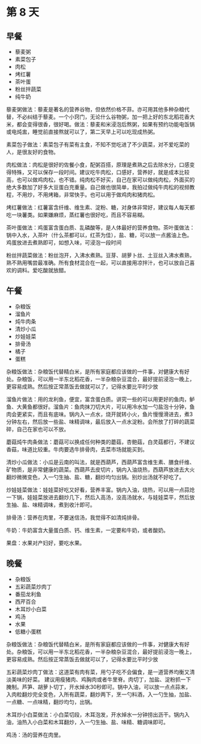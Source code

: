 # 第 8 天


## 早餐

* 藜麦粥
* 素菜包子
* 肉松
* 烤红薯
* 茶叶蛋
* 粉丝拌蔬菜
* 纯牛奶	

藜麦粥做法：藜麦是著名的营养谷物，但依然价格不菲。亦可用其他多种杂粮代替，不必纠结于藜麦。一个小窍门，无论什么谷物粥，加一把上好的东北稻花香大米，都会变得很香，很好喝。做法：藜麦和米浸泡后熬粥，如果有预约功能电饭锅或电炖盅，睡觉前直接熬就可以了，第二天早上可以吃现成热粥。

素菜包子做法：素菜包子有菜有主食，不知不觉吃进了不少蔬菜，对不爱吃菜的人，是很友好的食物。

肉松做法：肉松是很好的佐餐小食，配粥百搭，原理是煮熟之后去除水分，口感变得特殊，又可以保存一段时间。建议吃牛肉松，口感好，营养好，就是成本比较高，也可以做鸡肉松，也不错。纯肉松不好买，自己在家可以做纯肉松，外面买的绝大多数加了好多大豆蛋白充重量。自己做也很简单，我拍过做纯牛肉松的视频教程，不用炒，不用烤箱，非常快手。也可以用于做鸡肉和猪肉松。

烤红薯做法：红薯富含纤维、维生素、淀粉、糖，对身体非常好，建议每人每天都吃一块薯类。如果嫌麻烦，蒸红薯也很好吃，而且不容易糊。

茶叶蛋做法：鸡蛋富含蛋白质、乱磷酸等，是人体最好的营养食物。茶叶蛋做法：锅中入水，入茶叶（什么茶都可以，红茶为佳），盐、糖，可以放一点酱油上色。鸡蛋放进去煮熟即可，如想入味，可浸泡一段时间

粉丝拌蔬菜做法：粉丝泡开，入沸水煮熟。豆芽、胡萝卜丝、土豆丝入沸水煮熟，熟不熟用嘴尝最准确。所有食材混合在一起，可以直接用凉拌汁，也可以放自己喜欢的调料。爱吃酸就放醋。	

## 午餐

* 杂粮饭
* 溜鱼片
* 炖牛肉条
* 清炒小瓜
* 炒娃娃菜
* 排骨汤
* 橘子
* 蛋糕	


杂粮饭做法：杂粮饭代替精白米，是所有家庭都应该做的一件事，对健康大有好处。杂粮饭，可以用一半东北稻花香，一半杂粮杂豆混合，最好提前浸泡一晚上，更容易成熟。然后按正常蒸饭去做就可以了，记得水要比平时少放

溜鱼片做法：用的龙利鱼，便宜，富含蛋白质。讲究一些的可以用更好的鱼肉，鲈鱼、大黄鱼都很好。溜鱼片：鱼肉抹刀切大片，可以用冷水加一勺盐泡十分钟，鱼肉会更紧实，而且有底味。锅内入一点水，烧开就转小火，鱼片慢慢滑进去，煮3分钟左右，然后放一些盐、味精调味，最后放入一点水淀粉。会所放了打碎的蔬菜碎，自己在家也可以不放。

蘑菇炖牛肉条做法：蘑菇可以换成任何种类的蘑菇，杏鲍菇，白灵菇都行，不建议香菇，味道比较重。牛肉要选牛排骨肉，去菜市场就能买到。

清炒小瓜做法：小瓜是云南的叫法，就是西葫芦，西葫芦富含维生素、膳食纤维、矿物质，是非常健康的蔬菜。西葫芦去皮切片，锅内入油烧热，西葫芦放进去大火翻炒微微变色，入一勺生抽、盐、糖，翻炒均匀出锅。别炒出汤就不好吃了。

炒娃娃菜做法：娃娃菜好吃又好看，营养丰富。锅内入油，烧热，可以用一点蒜炝一下锅，娃娃菜放进去翻炒几下，然后入高汤，没高汤就水，与娃娃菜平，然后放生抽、盐、味精调味，煮到收汁即可。

排骨汤：营养在肉里，不要迷信汤，我觉得不如清炖排骨。

牛奶：牛奶富含大量蛋白质、钙、维生素，一定要和牛奶，或者酸奶。

果盘：水果对产妇好，要吃水果。	

## 晚餐

* 杂粮饭
* 五彩蔬菜炒肉丁
* 番茄龙利鱼
* 西芹百合
* 木耳炒小白菜
* 鸡汤
* 水果
* 低糖小蛋糕	


杂粮饭做法：杂粮饭代替精白米，是所有家庭都应该做的一件事，对健康大有好处。杂粮饭，可以用一半东北稻花香，一半杂粮杂豆混合，最好提前浸泡一晚上，更容易成熟。然后按正常蒸饭去做就可以了，记得水要比平时少放

五彩蔬菜炒肉丁做法：这道菜有肉有菜，用勺子吃不会偏食，是一道营养均衡又清淡美味的好菜。
建议用瘦猪肉、鸡胸肉或者牛里脊。肉切丁，加盐、淀粉抓一下腌制。芦笋、胡萝卜切丁，开水焯水30秒即可。锅中入油，可以放一点点蒜末，入肉粒翻炒完全变色，入所有蔬菜，翻炒两下，烹一勺料酒，入一勺生抽，加盐、一点糖、一点味精，翻炒均匀，出锅。

木耳炒小白菜做法：小白菜切段，木耳泡发，开水焯水一分钟捞出沥干。锅内入油，油热入小白菜和木耳翻炒，入一勺生抽、盐、味精、糖调味即可。

鸡汤：汤的营养在肉里。																					